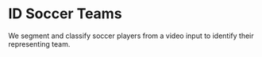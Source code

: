# ID Soccer Teams
We segment and classify soccer players from a video input to identify their representing team. 
